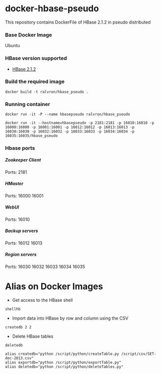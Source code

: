 # docker-hbase-pseudo

This repository contains DockerFile of HBase 2.1.2 in pseudo distributed

### Base Docker Image

Ubuntu

### HBase version supported

- [HBase 2.1.2](https://archive.apache.org/dist/hbase/2.1.2/)

### Build the required image

```
docker build -t ralvron/hbase_pseudo .
```

### Running container

```
docker run -it -P --name hbasepseudo ralvron/hbase_pseudo
```
```
docker run -it --hostname=hbasepseudo -p 2181:2181 -p 16010:16010 -p 16000:16000 -p 16001:16001 -p 16012:16012 -p 16013:16013 -p 16030:16030 -p 16032:16032 -p 16033:16033 -p 16034:16034 -p 16035:16035/hbase_pseudo
```

### Hbase ports 
##### Zookeeper Client
Ports: 2181
##### HMaster
Ports: 16000 16001 
##### WebUI
Ports: 16010
##### Backup servers
Ports: 16012 16013
##### Region servers
Ports: 16030 16032 16033 16034 16035

# Alias on Docker Images
- Get access to the HBase shell
```
shellhb
```

- Import data into HBase by row and column using the CSV
```
createdb 2 2
```

- Delete HBase tables
```
deletedb
```

```
alias createdb="python /script/python/createTable.py /script/csv/SET-dec-2013.csv"
alias exportdb="python /script/python/exportTable.py"
alias deletedb="python /script/python/deleteTables.py"
```
